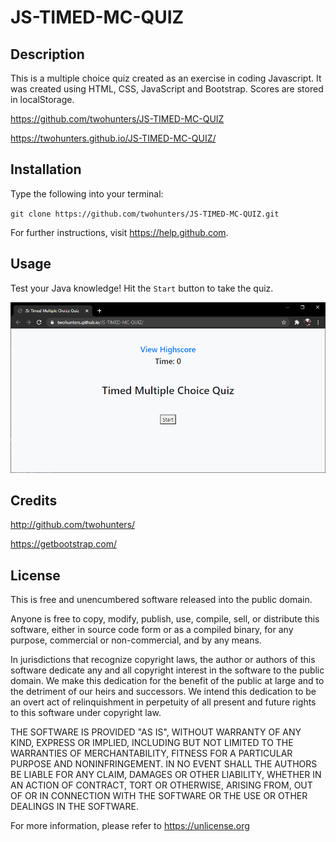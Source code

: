 # JS-TIMED-MC-QUIZ

## Description

This is a multiple choice quiz created as an exercise in coding Javascript. It was created using HTML, CSS, JavaScript and Bootstrap. Scores are stored in localStorage.

https://github.com/twohunters/JS-TIMED-MC-QUIZ

https://twohunters.github.io/JS-TIMED-MC-QUIZ/

## Installation

Type the following into your terminal:

`git clone https://github.com/twohunters/JS-TIMED-MC-QUIZ.git`

For further instructions, visit https://help.github.com.


## Usage

Test your Java knowledge! Hit the `Start` button to take the quiz.

![Deployed](./assets/images/deployed.PNG)


## Credits

http://github.com/twohunters/

https://getbootstrap.com/


## License

This is free and unencumbered software released into the public domain.

Anyone is free to copy, modify, publish, use, compile, sell, or distribute this software, either in source code form or as a compiled binary, for any purpose, commercial or non-commercial, and by any means.

In jurisdictions that recognize copyright laws, the author or authors of this software dedicate any and all copyright interest in the software to the public domain. We make this dedication for the benefit of the public at large and to the detriment of our heirs and successors. We intend this dedication to be an overt act of relinquishment in perpetuity of all present and future rights to this software under copyright law.

THE SOFTWARE IS PROVIDED "AS IS", WITHOUT WARRANTY OF ANY KIND, EXPRESS OR IMPLIED, INCLUDING BUT NOT LIMITED TO THE WARRANTIES OF MERCHANTABILITY, FITNESS FOR A PARTICULAR PURPOSE AND NONINFRINGEMENT. IN NO EVENT SHALL THE AUTHORS BE LIABLE FOR ANY CLAIM, DAMAGES OR OTHER LIABILITY, WHETHER IN AN ACTION OF CONTRACT, TORT OR OTHERWISE, ARISING FROM, OUT OF OR IN CONNECTION WITH THE SOFTWARE OR THE USE OR OTHER DEALINGS IN THE SOFTWARE.

For more information, please refer to https://unlicense.org


